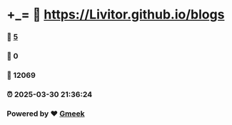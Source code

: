 # +_= :link: https://Livitor.github.io/blogs 
### :page_facing_up: [5](https://Livitor.github.io/blogs/tag.html) 
### :speech_balloon: 0 
### :hibiscus: 12069 
### :alarm_clock: 2025-03-30 21:36:24 
### Powered by :heart: [Gmeek](https://github.com/Meekdai/Gmeek)
